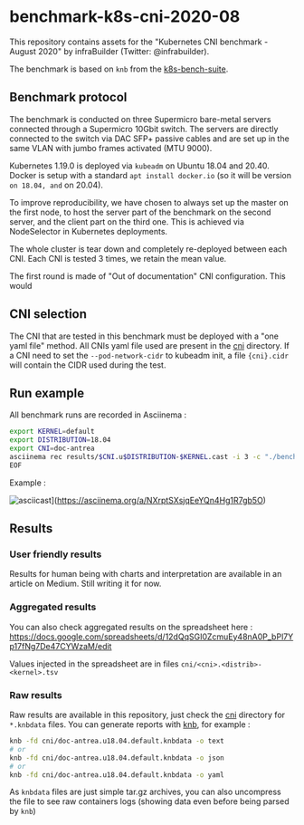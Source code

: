 # benchmark-k8s-cni-2020-08

This repository contains assets for the "Kubernetes CNI benchmark - August 2020" by infraBuilder (Twitter: @infrabuilder).

The benchmark is based on `knb` from the [k8s-bench-suite](https://github.com/InfraBuilder/k8s-bench-suite).

## Benchmark protocol

The benchmark is conducted on three Supermicro bare-metal servers connected through a Supermicro 10Gbit switch. 
The servers are directly connected to the switch via DAC SFP+ passive cables and are set up in the same VLAN with jumbo frames activated (MTU 9000).

Kubernetes 1.19.0 is deployed via `kubeadm` on Ubuntu 18.04 and 20.40. Docker is setup with a standard `apt install docker.io` (so it will be version `` on 18.04, and `` on 20.04).

To improve reproducibility, we have chosen to always set up the master on the first node, to host the server part of the benchmark on the second server, and the client part on the third one. This is achieved via NodeSelector in Kubernetes deployments. 

The whole cluster is tear down and completely re-deployed between each CNI. Each CNI is tested 3 times, we retain the mean value.

The first round is made of "Out of documentation" CNI configuration. This would

## CNI selection

The CNI that are tested in this benchmark must be deployed with a "one yaml file" method. All CNIs yaml file used are present in the [cni](cni) directory. If a CNI need to set the `--pod-network-cidr` to kubeadm init, a file `{cni}.cidr` will contain the CIDR used during the test.

## Run example

All benchmark runs are recorded in Asciinema :

```bash
export KERNEL=default
export DISTRIBUTION=18.04
export CNI=doc-antrea
asciinema rec results/$CNI.u$DISTRIBUTION-$KERNEL.cast -i 3 -c "./benchmark.sh"
EOF
```

Example :

![asciicast](https://asciinema.org/a/NXrptSXsjqEeYQn4Hg1R7gb5O.png)](https://asciinema.org/a/NXrptSXsjqEeYQn4Hg1R7gb5O)

## Results 

### User friendly results 

Results for human being with charts and interpretation are available in an article on Medium. Still writing it for now.

### Aggregated results

You can also check aggregated results on the spreadsheet here :
https://docs.google.com/spreadsheets/d/12dQqSGI0ZcmuEy48nA0P_bPl7Yp17fNg7De47CYWzaM/edit

Values injected in the spreadsheet are in files `cni/<cni>.<distrib>-<kernel>.tsv`

### Raw results

Raw results are available in this repository, just check the [cni](cni) directory for `*.knbdata` files. 
You can generate reports with [knb](https://github.com/InfraBuilder/k8s-bench-suite), for example :

```bash
knb -fd cni/doc-antrea.u18.04.default.knbdata -o text
# or
knb -fd cni/doc-antrea.u18.04.default.knbdata -o json
# or
knb -fd cni/doc-antrea.u18.04.default.knbdata -o yaml
```

As `knbdata` files are just simple tar.gz archives, you can also uncompress the file to see raw containers logs (showing data even before being parsed by `knb`)
